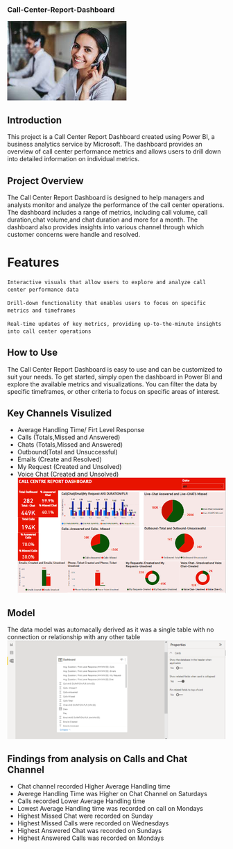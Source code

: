 ### Call-Center-Report-Dashboard

![](Call_Image.jpeg)

## Introduction
This project is a Call Center Report Dashboard created using Power BI, a business analytics service by Microsoft. 
The dashboard provides an overview of call center performance metrics and allows users to drill down into detailed information on individual metrics.
## Project Overview
The Call Center Report Dashboard is designed to help managers and analysts monitor and analyze the performance of the call center operations. 
The dashboard includes a range of metrics, including call volume, call duration,chat volume,and chat duration and more  for a month. 
The dashboard also provides insights into various channel through which customer concerns were handle and resolved.
# Features
`Interactive visuals that allow users to explore and analyze call center performance data`

`Drill-down functionality that enables users to focus on specific metrics and timeframes`

`Real-time updates of key metrics, providing up-to-the-minute insights into call center operations`

## How to Use
The Call Center Report Dashboard is easy to use and can be customized to suit your needs. 
To get started, simply open the dashboard in Power BI and explore the available metrics and visualizations. 
You can filter the data by specific timeframes, or other criteria to focus on specific areas of interest.

## Key Channels Visulized
- Average Handling Time/ Firt Level Response
- Calls (Totals,Missed and Answered)
- Chats (Totals,Missed and Answered)
- Outbound(Total and Unsuccessful)
- Emails (Create and Resolved)
- My Request (Created and Unsolved)
- Voice Chat (Created and Unsolved)
![](Report.png)

## Model
The data model was automacally derived as it was a single table with no connection or relationship with any other table
![](Model.png)

## Findings from analysis on Calls and Chat Channel
- Chat channel recorded Higher Average Handling time
- Averege Handling Time was Higher on Chat Channel on Saturdays
- Calls recorded Lower Average Handling time
- Lowest Average Handling time was recorded on call on Mondays
- Highest Missed Chat were recorded on Sunday 
- Highest Missed Calls were recorded on Wednesdays 
- Highest Answered Chat was recorded on Sundays
- Highest Answered Calls was recorded on Mondays
